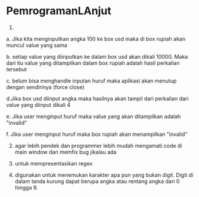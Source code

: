 # PemrogramanLAnjut
1. 
a. Jika kita menginputkan angka 100 ke box usd maka di box rupiah akan muncul value yang sama

b. setiap value yang diinputkan ke dalam box usd akan dikali 10000. Maka dari itu value yang ditampilkan dalam box rupiah adalah hasil perkalian tersebut

c. belum bisa menghandle inputan huruf maka aplikasi akan menutup dengan sendirinya (force close)

d.Jika box usd diinput angka maka hasilnya akan tampil dari perkalian dari value yang diinput dikali 4

e. Jika user menginput huruf maka value yang akan ditampilkan adalah "invalid"

f. Jika user menginput huruf maka box rupiah akan menampilkan "invalid"


2. agar lebih pendek dan programmer lebih mudah mengamati code di main window dan memfix bug jikalau ada


3. untuk mempresentasikan regex


4. digunakan untuk menemukan karakter apa pun yang bukan digit. Digit di dalam tanda kurung dapat berupa angka atau rentang angka dari 0 hingga 9.
